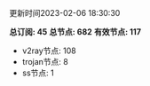更新时间2023-02-06 18:30:30

**总订阅: 45**
**总节点: 682**
**有效节点: 117**
- v2ray节点: 108
- trojan节点: 8
- ss节点: 1

